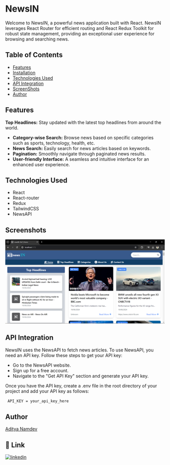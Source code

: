 
# NewsIN

Welcome to NewsIN, a powerful news application built with React. NewsIN leverages React Router for efficient routing and React Redux Toolkit for robust state management, providing an exceptional user experience for browsing and searching news.

## Table of Contents

- [Features](#features)
- [Installation](#installation)
- [Technologies Used](#technologies-used)
- [API Integration](#api-integration)
- [ScreenShots](#screenshots)
- [Author](#author)
## Features

**Top Headlines:** Stay updated with the latest top headlines from around the world.
- **Category-wise Search:** Browse news based on specific categories such as sports, technology, health, etc.
- **News Search:** Easily search for news articles based on keywords.
- **Pagination:** Smoothly navigate through paginated news results.
- **User-friendly Interface:** A seamless and intuitive interface for an enhanced user experience.



## Technologies Used
 - React 
 - React-router
 - Redux 
 - TailwindCSS
 - NewsAPI



## Screenshots

![App Screenshot](webAppPreview.png)


## API Integration


NewsIN uses the NewsAPI to fetch news articles. To use NewsAPI, you need an API key. Follow these steps to get your API key:
- Go to the NewsAPI website.
- Sign up for a free account.
- Navigate to the "Get API Key" section and generate your API key.

Once you have the API key, create a .env file in the root directory of your project and add your API key as follows:

```bash
 API_KEY = your_api_key_here
```
## Author

 [Aditya Namdev](https://www.instagram.com/____aditya.namdev/)


## 🔗 Link
[![linkedin](https://img.shields.io/badge/linkedin-0A66C2?style=for-the-badge&logo=linkedin&logoColor=white)](https://www.linkedin.com/in/adityanamdev-13july2000)

